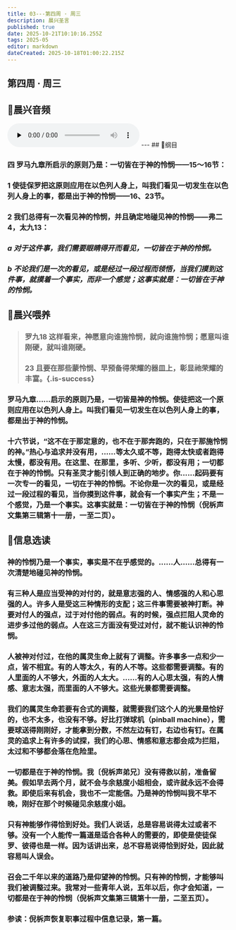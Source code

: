 ```yaml
---
title: 03---第四周 · 周三
description: 晨兴圣言
published: true
date: 2025-10-21T10:10:16.255Z
tags: 2025-05
editor: markdown
dateCreated: 2025-10-18T01:00:22.215Z
---
```


## 第四周 · 周三
## 🎵晨兴音频
<audio id="audio" controls="" preload="none">
      <source id="mp3" src="/2025-05/week4/week4day3.mp3">
</audio>
---
## 📖纲目

### 四    罗马九章所启示的原则乃是：一切皆在于神的怜悯——15～16节：

### 1    使徒保罗把这原则应用在以色列人身上，叫我们看见一切发生在以色列人身上的事，都是出于神的怜悯——16、23节。

### 2    我们总得有一次看见神的怜悯，并且确定地碰见神的怜悯——弗二4，太九13：

### *a    对于这件事，我们需要眼睛得开而看见，一切皆在于神的怜悯。*

### *b    不论我们是一次的看见，或是经过一段过程而领悟，当我们摸到这件事，就摸着一个事实，而非一个感觉；这事实就是：一切皆在于神的怜悯。*

## 📖晨兴喂养

>### 罗九18    这样看来，神愿意向谁施怜悯，就向谁施怜悯；愿意叫谁刚硬，就叫谁刚硬。
>
>### 23    且要在那些蒙怜悯、早预备得荣耀的器皿上，彰显祂荣耀的丰富。{.is-success}

### 罗马九章……启示的原则乃是，一切皆是神的怜悯。使徒把这一个原则应用在以色列人身上。叫我们看见一切发生在以色列人身上的事，都是出于神的怜悯。

### 十六节说，“这不在于那定意的，也不在于那奔跑的，只在于那施怜悯的神。”热心与追求并没有用，……等太久或不等，跑得太快或者跑得太慢，都没有用。在这里、在那里，多听、少听，都没有用；一切都在于神的怜悯。只有圣灵才能引领人到正确的地步。你……起码要有一次专一的看见，一切在于神的怜悯。不论你是一次的看见，或是经过一段过程的看见，当你摸到这件事，就会有一个事实产生；不是一个感觉，乃是一个事实。这事实就是：一切皆在于神的怜悯（倪柝声文集第三辑第十一册，一至二页）。

## 📖信息选读

### 神的怜悯乃是一个事实，事实是不在乎感觉的。……人……总得有一次清楚地碰见神的怜悯。

### 有三种人是应当受神的对付的，就是意志强的人、情感强的人和心思强的人。许多人是受这三种情形的支配；这三件事需要被神打断。神要对付人的强点，过于对付他的弱点。有的时候，强点拦阻人灵命的进步多过他的弱点。人在这三方面没有受过对付，就不能认识神的怜悯。

### 人被神对付过，在他的属灵生命上就有了调整。许多事多一点和少一点，皆不相宜。有的人等太久，有的人不等。这些都需要调整。有的人里面的人不够大，外面的人太大。……有的人心思太强，有的人情感、意志太强，而里面的人不够大。这些光景都需要调整。

### 我们的属灵生命若要有合式的调整，就需要我们这个人的光景是恰好的，也不太多，也没有不够。好比打弹球机（pinball machine），需要球送得刚刚好，才能拿到分数，不然左边有钉，右边也有钉。在属灵的追求上有许多的试探，我们的心思、情感和意志都会成为拦阻，太过和不够都会落在危险里。

### 一切都是在于神的怜悯。我〔倪柝声弟兄〕没有得救以前，准备留美。假如早去两个月，就不会与余慈度小姐相会，或许就永远不会得救。即使后来有机会，我也不一定能信。乃是神的怜悯叫我不早不晚，刚好在那个时候碰见余慈度小姐。

### 只有神能够作得恰到好处。我们人说话，总是容易说得太过或者不够。没有一个人能传一篇道是适合各种人的需要的，即使是使徒保罗、彼得也是一样。因为话讲出来，总不容易说得恰到好处，因此就容易叫人误会。

### 召会二千年以来的道路乃是仰望神的怜悯。只有神的怜悯，才能够叫我们被调整过来。我常对一些青年人说，五年以后，你才会知道，一切都是在于神的怜悯（倪柝声文集第三辑第十一册，二至五页）。

### 参读：倪柝声恢复职事过程中信息记录，第一篇。
<!-- Google tag (gtag.js) -->
<script async src="https://www.googletagmanager.com/gtag/js?id=G-1P8709Z16T"></script>
<script>
  window.dataLayer = window.dataLayer || [];
  function gtag(){dataLayer.push(arguments);}
  gtag('js', new Date());

  gtag('config', 'G-1P8709Z16T');
</script>